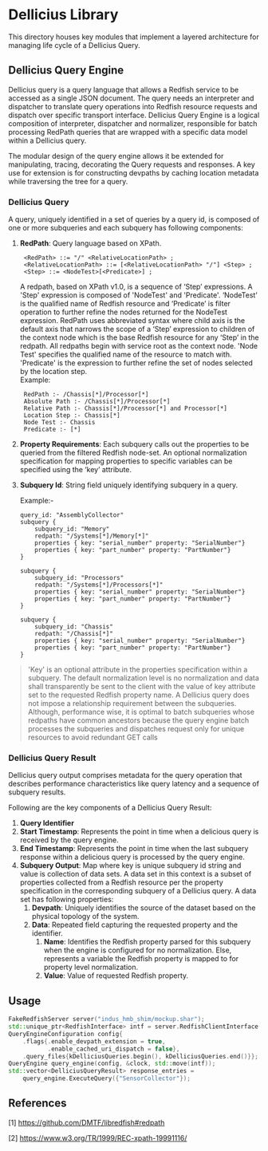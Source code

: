 # Dellicius Library
This directory houses key modules that implement a layered architecture for
managing life cycle of a Dellicius Query.

## Dellicius Query Engine
Dellicius query is a query language that allows a Redfish service to be accessed
as a single JSON document. The query needs an interpreter and dispatcher to
translate query operations into Redfish resource requests and dispatch over
specific transport interface.
Dellicius Query Engine is a logical composition of interpreter, dispatcher and
normalizer, responsible for batch processing RedPath queries that are wrapped
with a specific data model within a Dellicius query.

The modular design of the query engine allows it be extended for manipulating,
tracing, decorating the Query requests and responses. A key use for extension is
for constructing devpaths by caching location metadata while traversing the tree
for a query.

### Dellicius Query
A query, uniquely identified in a set of queries by a query id,  is composed of
one or more subqueries and each subquery has following components:

1. **RedPath**: Query language based on XPath.

        <RedPath> ::= "/" <RelativeLocationPath> ;
        <RelativeLocationPath> ::= [<RelativeLocationPath> "/"] <Step> ;
        <Step> ::= <NodeTest>[<Predicate>] ;

    A redpath, based on XPath v1.0,  is a sequence of ‘Step’ expressions.
    A 'Step' expression is composed of 'NodeTest' and 'Predicate'. ‘NodeTest’ is
    the qualified name of Redfish resource and ‘Predicate’ is filter operation
    to further refine the nodes returned for the NodeTest expression. RedPath
    uses abbreviated syntax where child axis is the default axis that narrows
    the scope of a ‘Step’ expression to children of the context node which is
    the base Redfish resource for any ‘Step’ in the redpath. All redpaths begin
    with service root as the context node. 'Node Test' specifies the qualified
    name of the resource to match with. 'Predicate' is the expression to further
    refine the set of nodes selected by the location step.\
    Example:

        RedPath :- /Chassis[*]/Processor[*]
        Absolute Path :- /Chassis[*]/Processor[*]
        Relative Path :- Chassis[*]/Processor[*] and Processor[*]
        Location Step :- Chassis[*]
        Node Test :- Chassis
        Predicate :- [*]

2. **Property Requirements**:
   Each subquery calls out the properties to be queried
   from the filtered Redfish node-set. An optional normalization specification
   for mapping properties to specific variables can be specified using the ‘key’
   attribute.
3. **Subquery Id**: String field uniquely identifying subquery in a
   query.

   Example:-

    ```textproto
    query_id: "AssemblyCollector"
    subquery {
        subquery_id: "Memory"
        redpath: "/Systems[*]/Memory[*]"
        properties { key: "serial_number" property: "SerialNumber"}
        properties { key: "part_number" property: "PartNumber"}
    }

    subquery {
        subquery_id: "Processors"
        redpath: "/Systems[*]/Processors[*]"
        properties { key: "serial_number" property: "SerialNumber"}
        properties { key: "part_number" property: "PartNumber"}
    }

    subquery {
        subquery_id: "Chassis"
        redpath: "/Chassis[*]"
        properties { key: "serial_number" property: "SerialNumber"}
        properties { key: "part_number" property: "PartNumber"}
    }
    ```

>'Key' is an optional attribute  in the properties specification within a
  subquery. The default normalization level is no normalization and data shall
  transparently be sent to the client with the value of key attribute set to the
  requested Redfish property name. A Dellicius query does not impose a
  relationship requirement between the subqueries. Although, performance wise,
  it is optimal to batch subqueries whose redpaths have common ancestors because
  the query engine  batch processes the subqueries and dispatches request only
  for unique resources to avoid redundant GET calls


### Dellicius Query Result
Dellicius query output comprises metadata for the query operation that describes
performance characteristics like query latency and a sequence of subquery
results.

Following are the key components of a Dellicius Query Result:

1. **Query Identifier**
2. **Start Timestamp**: Represents the point in time when a delicious query is received by the query engine.
3. **End Timestamp**: Represents the point in time when the  last subquery response within a delicious query is processed by the query engine.
4. **Subquery Output**: Map where key is unique subquery id string and value is collection of data sets. A data set in this context is a subset of properties collected from a Redfish resource per the property specification in the corresponding subquery of a Dellicius query. A data set has following properties:
    1. **Devpath**: Uniquely identifies the source of the dataset based on the physical topology of the system.
    2. **Data**: Repeated field capturing the requested property and the identifier.
        1. **Name**: Identifies the Redfish property parsed for this subquery when the engine is configured for no normalization. Else, represents a variable the Redfish property is mapped to for property level normalization.
        2. **Value**: Value of requested Redfish property.

## Usage

```c++
FakeRedfishServer server("indus_hmb_shim/mockup.shar");
std::unique_ptr<RedfishInterface> intf = server.RedfishClientInterface();
QueryEngineConfiguration config{
    .flags{.enable_devpath_extension = true,
           .enable_cached_uri_dispatch = false},
    .query_files{kDelliciusQueries.begin(), kDelliciusQueries.end()}};
QueryEngine query_engine(config, &clock, std::move(intf));
std::vector<DelliciusQueryResult> response_entries =
    query_engine.ExecuteQuery({"SensorCollector"});
```

## References
[1] https://github.com/DMTF/libredfish#redpath

[2] https://www.w3.org/TR/1999/REC-xpath-19991116/
